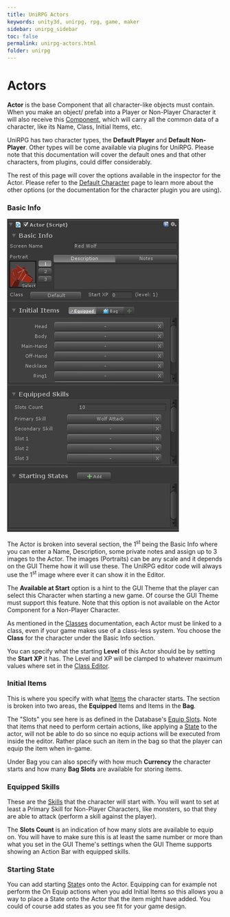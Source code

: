 ```yaml
---
title: UniRPG Actors
keywords: unity3d, unirpg, rpg, game, maker
sidebar: unirpg_sidebar
toc: false
permalink: unirpg-actors.html
folder: unirpg
---
```



[Classes]: unirpg-database-classes.html
[Items]: unirpg-items.html
[Skills]: unirpg-database-skills.html
[Equip Slots]: unirpg-database.html#slots
[State]: unirpg-database-states.html
[Spawn Point]: unirpg-actors-spawn.html
[Default Character]: unirpg-actors-default.html

Actors
======

**Actor** is the base Component that all character-like objects must contain. When you make an object/ prefab into a Player or Non-Player Character it will also receive this [Component](http://unity3d.com/learn/tutorials/modules/beginner/editor/game-objects-and-components), which will carry all the common data of a character, like its Name, Class, Initial Items, etc.

UniRPG has two character types, the **Default Player** and **Default Non-Player**. Other types will be come available via plugins for UniRPG. Please note that this documentation will cover the default ones and that other characters, from plugins, could differ considerably.

The rest of this page will cover the options available in the inspector for the Actor. Please refer to the [Default Character][] page to learn more about the other options (or the documentation for the character plugin you are using).

 
### Basic Info ### 

![](/img/unirpg/actor/win6.png)

The Actor is broken into several section, the 1<sup>st</sup> being the Basic Info where you can enter a Name, Description, some private notes and assign up to 3 images to the Actor. The images (Portraits) can be any scale and it depends on the GUI Theme how it will use these. The UniRPG editor code will always use the 1<sup>st</sup> image where ever it can show it in the Editor.

The **Available at Start** option is a hint to the GUI Theme that the player can select this Character when starting a new game. Of course the GUI Theme must support this feature. Note that this option is not available on the Actor Component for a Non-Player Character.

As mentioned in the [Classes][] documentation, each Actor must be linked to a class, even if your game makes use of a class-less system. You choose the **Class** for the character under the Basic Info section.

You can specify what the starting **Level** of this Actor should be by setting the **Start XP** it has. The Level and XP will be clamped to whatever maximum values where set in the [Class Editor][Classes].

 
### Initial Items ### 

This is where you specify with what [Items][] the character starts. The section is broken into two areas, the **Equipped** Items and Items in the **Bag**.

The "Slots" you see here is as defined in the Database's [Equip Slots][]. Note that items that need to perform certain actions, like applying a [State][] to the actor, will not be able to do so since no equip actions will be executed from inside the editor. Rather place such an item in the bag so that the player can equip the item when in-game.

Under Bag you can also specify with how much **Currency** the character starts and how many **Bag Slots** are available for storing items.

 
### Equipped Skills ### 

These are the [Skills][] that the character will start with. You will want to set at least a Primary Skill for Non-Player Characters, like monsters, so that they are able to attack (perform a skill against the player).

The **Slots Count** is an indication of how many slots are available to equip on. You will have to make sure this is at least the same number or more than what you set in the GUI Theme's settings when the GUI Theme supports showing an Action Bar with equipped skills.

 
### Starting State ### 

You can add starting [State][]s onto the Actor. Equipping can for example not perform the On Equip actions when you add Initial Items so this allows you a way to place a State onto the Actor that the item might have added. You could of course add states as you see fit for your game design.